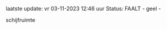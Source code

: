 laatste update: 
vr 03-11-2023 12:46   uur 
Status: FAALT - geel - 
<div class="service Y">schijfruimte</div>